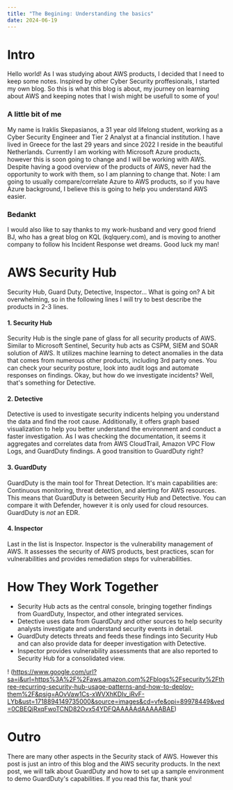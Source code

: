 ```yaml
---
title: "The Begining: Understanding the basics"
date: 2024-06-19
---
```


# Intro

Hello world! As I was studying about AWS products, I decided that I need to keep some notes. Inspired by other Cyber Security proffesionals, I started my own blog. So this is what this blog is about, my journey on learning about AWS and keeping notes that I wish might be usefull to some of you! 

### A little bit of me

My name is Iraklis Skepasianos, a 31 year old lifelong student, working as a Cyber Security Engineer and Tier 2 Analyst at a financial institution. I have lived in Greece for the last 29 years and since 2022 I reside in the beautiful Netherlands. 
Currently I am working with Microsoft Azure products, however this is soon going to change and I will be working with AWS. Despite having a good overview of the products of AWS, never had the opportunity to work with them, so I am planning to change that.
Note: I am going to usually compare/correlate Azure to AWS products, so if you have Azure background, I believe this is going to help you understand AWS easier.

### Bedankt

I would also like to say thanks to my work-husband and very good friend BJ, who has a great blog on KQL (kqlquery.com), and is moving to another company to follow his Incident Response wet dreams. Good luck my man!

# AWS Security Hub

Security Hub, Guard Duty, Detective, Inspector... What is going on? A bit overwhelming, so in the following lines I will try to best describe the products in 2-3 lines.

#### 1. Security Hub

Security Hub is the single pane of glass for all security products of AWS. Similar to Microsoft Sentinel, Security hub acts as CSPM, SIEM and SOAR solution of AWS. It utilizes machine learning to detect anomalies in the data that comes from numerous other products, including 3rd party ones. You can check your security posture, look into audit logs and automate responses on findings. Okay, but how do we investigate incidents? Well, that's something for Detective.

#### 2. Detective

Detective is used to investigate security indicents helping you understand the data and find the root cause. Additionally, it offers graph based visualization to help you better understand the environment and conduct a faster investigation. As I was checking the documentation, it seems it aggregates and correlates data from AWS CloudTrail, Amazon VPC Flow Logs, and GuardDuty findings. A good transition to GuardDuty right?

#### 3. GuardDuty

GuardDuty is the main tool for Threat Detection. It's main capabilities are: Continuous monitoring, threat detection, and alerting for AWS resources. This means that GuardDuty is between Security Hub and Detective. You can compare it with Defender, however it is only used for cloud resources. GuardDuty is *not* an EDR.

#### 4. Inspector

Last in the list is Inspector. Inspector is the vulnerability management of AWS. It assesses the security of AWS products, best practices, scan for vulnerabilities and provides remediation steps for vulnerabilities.

# How They Work Together

- Security Hub acts as the central console, bringing together findings from GuardDuty, Inspector, and other integrated services.
- Detective uses data from GuardDuty and other sources to help security analysts investigate and understand security events in detail.
- GuardDuty detects threats and feeds these findings into Security Hub and can also provide data for deeper investigation with Detective.
- Inspector provides vulnerability assessments that are also reported to Security Hub for a consolidated view.

! (https://www.google.com/url?sa=i&url=https%3A%2F%2Faws.amazon.com%2Fblogs%2Fsecurity%2Fthree-recurring-security-hub-usage-patterns-and-how-to-deploy-them%2F&psig=AOvVaw1Cs-xWVXhKDIv_iRvF-LYb&ust=1718894149735000&source=images&cd=vfe&opi=89978449&ved=0CBEQjRxqFwoTCND82Ovx54YDFQAAAAAdAAAAABAE)

# Outro

There are many other aspects in the Security stack of AWS. However this post is just an intro of this blog and the AWS security products. In the next post, we will talk about GuardDuty and how to set up a sample environment to demo GuardDuty's capabilities. If you read this far, thank you!
